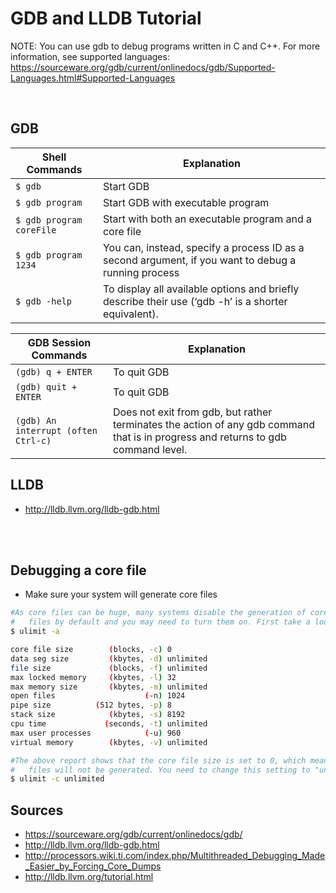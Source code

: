 GDB and LLDB Tutorial
=====================

NOTE: You can use gdb to debug programs written in C and C++. For more information, see supported languages: https://sourceware.org/gdb/current/onlinedocs/gdb/Supported-Languages.html#Supported-Languages

<br>

GDB
---
Shell Commands | Explanation
--- | ---
`$ gdb` | Start GDB
`$ gdb program` | Start GDB with executable program
`$ gdb program coreFile` | Start with both an executable program and a core file
`$ gdb program 1234` | You can, instead, specify a process ID as a second argument, if you want to debug a running process
`$ gdb -help` | To display all available options and briefly describe their use (‘gdb -h’ is a shorter equivalent).


GDB Session Commands | Explanation
--- | ---
`(gdb) q + ENTER` | To quit GDB
`(gdb) quit + ENTER` | To quit GDB
`(gdb) An interrupt (often Ctrl-c) ` | Does not exit from gdb, but rather terminates the action of any gdb command that is in progress and returns to gdb command level.

LLDB
----
- http://lldb.llvm.org/lldb-gdb.html

<br>
<br>

Debugging a core file
---------------------
- Make sure your system will generate core files
```sh
#As core files can be huge, many systems disable the generation of core
#   files by default and you may need to turn them on. First take a look at your current settings:
$ ulimit -a

core file size        (blocks, -c) 0
data seg size         (kbytes, -d) unlimited
file size             (blocks, -f) unlimited
max locked memory     (kbytes, -l) 32
max memory size       (kbytes, -m) unlimited
open files                    (-n) 1024
pipe size          (512 bytes, -p) 8
stack size            (kbytes, -s) 8192
cpu time             (seconds, -t) unlimited
max user processes            (-u) 960
virtual memory        (kbytes, -v) unlimited

#The above report shows that the core file size is set to 0, which means that core
#   files will not be generated. You need to change this setting to "unlimited" as follows:
$ ulimit -c unlimited
```


Sources
-------
- https://sourceware.org/gdb/current/onlinedocs/gdb/
- http://lldb.llvm.org/lldb-gdb.html
- http://processors.wiki.ti.com/index.php/Multithreaded_Debugging_Made_Easier_by_Forcing_Core_Dumps
- http://lldb.llvm.org/tutorial.html
